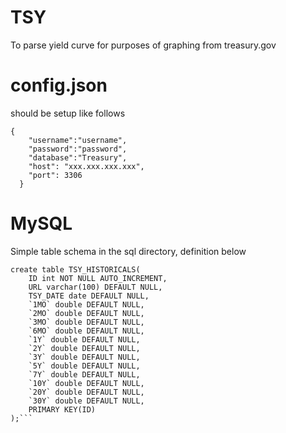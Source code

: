 # TSY
To parse yield curve for purposes of graphing from treasury.gov

# config.json

should be setup like follows
```
{
    "username":"username",
    "password":"password",    
    "database":"Treasury",
    "host": "xxx.xxx.xxx.xxx",
    "port": 3306
  }
```


# MySQL

Simple table schema in the sql directory,  definition below
```
create table TSY_HISTORICALS(
	ID int NOT NULL AUTO_INCREMENT,
    URL varchar(100) DEFAULT NULL,
    TSY_DATE date DEFAULT NULL,
    `1MO` double DEFAULT NULL,
    `2MO` double DEFAULT NULL,
    `3MO` double DEFAULT NULL,
    `6MO` double DEFAULT NULL,
    `1Y` double DEFAULT NULL,
    `2Y` double DEFAULT NULL,
    `3Y` double DEFAULT NULL,
    `5Y` double DEFAULT NULL,
    `7Y` double DEFAULT NULL,
    `10Y` double DEFAULT NULL,
    `20Y` double DEFAULT NULL,
    `30Y` double DEFAULT NULL,    
	PRIMARY KEY(ID)
);```
